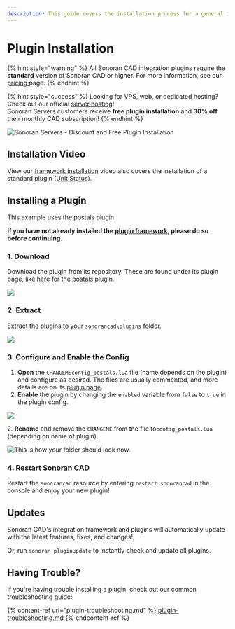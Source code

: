 ```yaml
---
description: This guide covers the installation process for a general integration plugin.
---
```


# Plugin Installation

{% hint style="warning" %}
All Sonoran CAD integration plugins require the **standard** version of Sonoran CAD or higher. For more information, see our [pricing ](../../../pricing/faq/)page.
{% endhint %}

{% hint style="success" %}
Looking for VPS, web, or dedicated hosting? Check out our official [server hosting](broken-reference)!\
Sonoran Servers customers receive **free plugin installation** and **30% off** their monthly CAD subscription!
{% endhint %}

![Sonoran Servers - Discount and Free Plugin Installation](../../../.gitbook/assets/Banner_3.png)

## Installation Video

View our [framework installation](https://youtu.be/EsQWGnyrvm8) video also covers the installation of a standard plugin ([Unit Status](../available-plugins/unit-status.md)).

## Installing a Plugin

This example uses the postals plugin.

**If you have not already installed the** [**plugin framework**](../framework-installation.md)**, please do so before continuing.**

### 1. Download

Download the plugin from its repository. These are found under its plugin page, like [here](../available-plugins/postals.md) for the postals plugin.

![](../../../.gitbook/assets/plugin_1.png)

### 2. Extract

Extract the plugins to your `sonorancad\plugins` folder.

![](../../../.gitbook/assets/plugin_2.png)

### 3. Configure and Enable the Config

1. **Open** the `CHANGEMEconfig_postals.lua` file (name depends on the plugin) and configure as desired. The files are usually commented, and more details are on its [plugin page](../available-plugins/postals.md).&#x20;
2. **Enable** the plugin by changing the `enabled` variable from `false` to `true` in the plugin config.

![](<../../../.gitbook/assets/Screen Shot 2020-05-25 at 10.00.45 PM.png>)

2\. **Rename** and remove the `CHANGEME` from the file to`config_postals.lua` (depending on name of plugin).

![This is how your folder should look now.](../../../.gitbook/assets/plugin_3.png)

### 4. Restart Sonoran CAD

Restart the `sonorancad` resource by entering `restart sonorancad` in the console and enjoy your new plugin!

## Updates

Sonoran CAD's integration framework and plugins will automatically update with the latest features, fixes, and changes!

Or, run `sonoran pluginupdate` to instantly check and update all plugins.

## Having Trouble?

If you're having trouble installing a plugin, check out our common troubleshooting guide:

{% content-ref url="plugin-troubleshooting.md" %}
[plugin-troubleshooting.md](plugin-troubleshooting.md)
{% endcontent-ref %}

